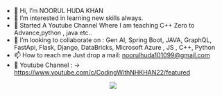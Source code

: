 - 👋 Hi, I’m NOORUL HUDA KHAN
- 👀 I’m interested in learning new skills always.
- 🌱 Started A Youtube Channel Where I am teaching C++ Zero to Advance,python , java etc..
- 💞️ I’m looking to collaborate on : Gen AI, Spring Boot, JAVA, GraphQL, FastApi, Flask, Django, DataBricks, Microsoft Azure , JS , C++, Python
- 📫 How to reach me Just drop a mail: noorulhuda101099@gmail.com
- 👀 Youtube Channel : -> https://www.youtube.com/c/CodingWithNHKHAN22/featured
  
<p align="center">
  <a href="https://skillicons.dev">
    <img src="https://skillicons.dev/icons?i=git,html,css,bootstrap,js,python,fastapi,django,flask,mongodb,postgres,java,docker,scala,cpp,azure&perline=8" />
  </a>
</p>

<!---
NHKAIZEN/NHKAIZEN is a ✨ special ✨ repository because its `README.md` (this file) appears on your GitHub profile.
You can click the Preview link to take a look at your changes.
--->
